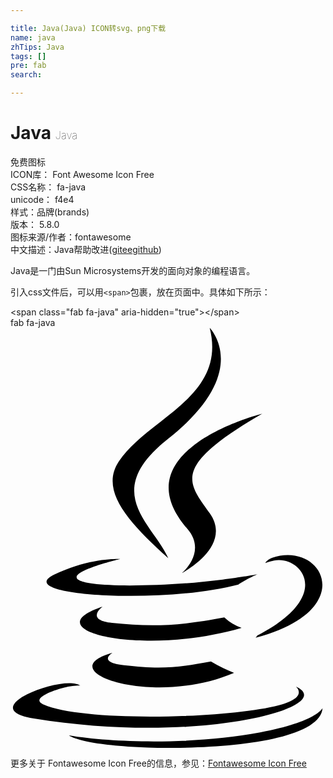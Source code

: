 ```yaml
---

title: Java(Java) ICON转svg、png下载
name: java
zhTips: Java
tags: []
pre: fab
search: 

---
```


# Java  <small style="font-size: 60%;font-weight: 100">Java</small>


<div class="detail-page">
<p>
<span><span class="badge-success badge">免费图标</span> </span>
<br/>
<span>
ICON库：
<span class="badge-secondary badge">Font Awesome Icon Free</span> 
</span>
<br/>
<span>
CSS名称：
<span class="badge-secondary badge">fa-java</span> 
</span>
<br/>
<span>
unicode：
<span class="badge-secondary badge">f4e4</span> 
<copy-btn content='f4e4' btn-title=""></copy-btn>
<copy-btn :content='String.fromCodePoint(parseInt("f4e4", 16))' btn-title="复制U"></copy-btn>
</span><br/><span>样式：<span class="badge-light badge">品牌(brands)</span></span>
<br/>
<span>
版本：
<span class="badge-secondary badge">5.8.0</span> 
</span>
<br/>
<span>图标来源/作者：<span class="badge-light badge">fontawesome</span></span> 
<br/>
<span class="zh-detail">中文描述：<span class="badge-primary badge">Java</span><span class="help-link"><span>帮助改进</span>(<a href="https://gitee.com/liuwave/icon-helper/edit/master/json/fontawesome/brands/java.json" target="_blank" rel="noopener noreferrer">gitee</a><a href="https://github.com/liuwave/icon-helper/edit/master/json/fontawesome/brands/java.json" target="_blank" rel="noopener noreferrer">github</a></span>)</span><br/>
</p>
</div><div class="description description alert alert-light">Java是一门由Sun Microsystems开发的面向对象的编程语言。</div>
<div class="alert alert-dark">
  <i class="fab fa-java fa-xs"></i>
  <i class="fab fa-java fa-sm"></i>
  <i class="fab fa-java fa-lg"></i>
  <i class="fab fa-java fa-2x"></i>
  <i class="fab fa-java fa-3x"></i>
  <i class="fab fa-java fa-5x"></i>
  <i class="fab fa-java fa-7x"></i>
</div>
<div>
  <p>引入css文件后，可以用<code>&lt;span&gt;</code>包裹，放在页面中。具体如下所示：    
  </p>
  <div class="alert alert-primary" style="font-size: 14px">
    &lt;span class="fab fa-java" aria-hidden="true"&gt;&lt;/span&gt;
    <copy-btn content='<span class="fab fa-java" aria-hidden="true"></span>'></copy-btn>
  </div>
  <div class="alert alert-secondary">
    <i class="fab fa-java"
    style="font-size: 24px"
    aria-hidden="true"></i> fab fa-java
    <copy-btn content="fab fa-java" btn-title="复制图标名称"></copy-btn>
  </div>
</div>
<div id="svg" class="svg-wrap">
<svg xmlns="http://www.w3.org/2000/svg" viewBox="0 0 384 512"><path d="M277.74 312.9c9.8-6.7 23.4-12.5 23.4-12.5s-38.7 7-77.2 10.2c-47.1 3.9-97.7 4.7-123.1 1.3-60.1-8 33-30.1 33-30.1s-36.1-2.4-80.6 19c-52.5 25.4 130 37 224.5 12.1zm-85.4-32.1c-19-42.7-83.1-80.2 0-145.8C296 53.2 242.84 0 242.84 0c21.5 84.5-75.6 110.1-110.7 162.6-23.9 35.9 11.7 74.4 60.2 118.2zm114.6-176.2c.1 0-175.2 43.8-91.5 140.2 24.7 28.4-6.5 54-6.5 54s62.7-32.4 33.9-72.9c-26.9-37.8-47.5-56.6 64.1-121.3zm-6.1 270.5a12.19 12.19 0 0 1-2 2.6c128.3-33.7 81.1-118.9 19.8-97.3a17.33 17.33 0 0 0-8.2 6.3 70.45 70.45 0 0 1 11-3c31-6.5 75.5 41.5-20.6 91.4zM348 437.4s14.5 11.9-15.9 21.2c-57.9 17.5-240.8 22.8-291.6.7-18.3-7.9 16-19 26.8-21.3 11.2-2.4 17.7-2 17.7-2-20.3-14.3-131.3 28.1-56.4 40.2C232.84 509.4 401 461.3 348 437.4zM124.44 396c-78.7 22 47.9 67.4 148.1 24.5a185.89 185.89 0 0 1-28.2-13.8c-44.7 8.5-65.4 9.1-106 4.5-33.5-3.8-13.9-15.2-13.9-15.2zm179.8 97.2c-78.7 14.8-175.8 13.1-233.3 3.6 0-.1 11.8 9.7 72.4 13.6 92.2 5.9 233.8-3.3 237.1-46.9 0 0-6.4 16.5-76.2 29.7zM260.64 353c-59.2 11.4-93.5 11.1-136.8 6.6-33.5-3.5-11.6-19.7-11.6-19.7-86.8 28.8 48.2 61.4 169.5 25.9a60.37 60.37 0 0 1-21.1-12.8z"/></svg>
</div>
<detail full-name='fa-java'></detail>
    
<div><p>更多关于  Fontawesome Icon Free的信息，参见：<a target="_blank" href="https://iconhelper.cn/fontawesome.html">Fontawesome Icon Free</a>
</p></div>
